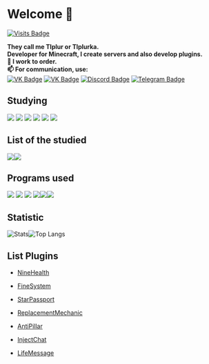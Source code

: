 
# Welcome 💚
[![Visits Badge](https://badges.pufler.dev/visits/TIplur-ka/TIplur-ka)](https://badges.pufler.dev)


**They call me TIplur or TIplurka.    
Developer for Minecraft, I create servers and also develop plugins.   
💸 I work to order.   
📫 For communication, use:**  
[![VK Badge](https://img.shields.io/static/v1?label&message=Studio&logoColor=white&color=blue&logo=VK)](https://vk.com/angelitex/) [![VK Badge](https://img.shields.io/static/v1?label&message=Profile&logoColor=white&color=blue&logo=VK)](https://vk.com/tiplurka/) [![Discord Badge](https://img.shields.io/static/v1?label&message=Discord&logoColor=white&color=blue&logo=DISCORD)](https://discord.gg/vt42AdR) [![Telegram Badge](https://img.shields.io/static/v1?label&message=Telegram&logoColor=white&color=blue&logo=TELEGRAM)](https://tlgg.ru/tiplur/)

## **Studying**

<img src="https://img.icons8.com/color/64/000000/java-coffee-cup-logo--v1.png"/> <img src="https://img.icons8.com/color/64/000000/python--v1.png"/> <img src="https://img.icons8.com/color/64/000000/nodejs.png"/> <img src="https://img.icons8.com/color/64/000000/javascript--v1.png"/> <img src="https://img.icons8.com/color/64/000000/ruby-programming-language.png" /> <img src="https://img.icons8.com/officel/64/000000/php-logo.png"/>

## **List of the studied**

<img src="https://img.icons8.com/color/64/000000/html-5--v1.png"/><img src="https://img.icons8.com/color/64/000000/css3.png"/>

## **Programs used**

<img src="https://img.icons8.com/color/64/000000/intellij-idea.png"/> <img src="https://img.icons8.com/color/64/000000/pycharm.png"/> <img src="https://img.icons8.com/color/64/000000/visual-studio-code-2019.png"/> <img src="https://img.icons8.com/color/64/000000/adobe-photoshop--v1.png"/><img src="https://img.icons8.com/color/64/000000/adobe-illustrator--v1.png"/><img src="https://img.icons8.com/color/64/000000/movavi.png"/>

## **Statistic**
![Stats](https://github-readme-stats.vercel.app/api?username=TIplur-ka&count_private=true&theme=github_dark&locale=ru&&hide_border=true&disable_animations=false)![Top Langs](https://github-readme-stats.vercel.app/api/top-langs/?username=TIplur-ka&count_private=true&locale=ru&theme=github_dark&hide_border=true&layout=compact)

## **List Plugins**
- <p><a href="https://spigotmc.ru/resources/ninehealth-off-20.515/">NineHealth</a></p>   
- <p><a href="https://spigotmc.ru/resources/finesystem-off-17.570/">FineSystem</a></p> 
- <p><a href="https://spigotmc.ru/resources/starpassport.593/">StarPassport</a></p> 
- <p><a href="https://spigotmc.ru/resources/replacement-mechanic.581/">ReplacementMechanic</a></p>  
- <p><a href="https://spigotmc.ru/resources/antipillar.660/">AntiPillar</a></p> 
- <p><a href="">InjectChat</a></p>
- <p><a href="">LifeMessage</a></p>  


<!--
**TIplur-ka/TIplur-ka** is a ✨ _special_ ✨ repository because its `README.md` (this file) appears on your GitHub profile.

Here are some ideas to get you started:

- 🔭 I’m currently working on ...
- 🌱 I’m currently learning ...
- 👯 I’m looking to collaborate on ...
- 🤔 I’m looking for help with ...
- 💬 Ask me about ...
- 📫 How to reach me: ...
- 😄 Pronouns: ...
- ⚡ Fun fact: ...
-->
